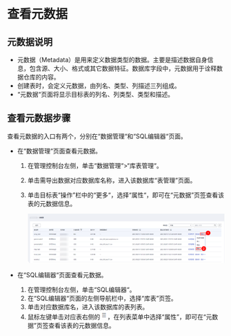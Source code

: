 # 查看元数据<a name="dli_01_0008"></a>

## 元数据说明<a name="section35142993104733"></a>

-   元数据（Metadata）是用来定义数据类型的数据。主要是描述数据自身信息，包含源、大小、格式或其它数据特征。数据库字段中，元数据用于诠释数据仓库的内容。
-   创建表时，会定义元数据，由列名、类型、列描述三列组成。
-   “元数据“页面将显示目标表的列名、列类型、类型和描述。

## 查看元数据步骤<a name="section38089543314"></a>

查看元数据的入口有两个，分别在“数据管理“和“SQL编辑器“页面。

-   在“数据管理“页面查看元数据。
    1.  在管理控制台左侧，单击“数据管理“\>“库表管理“。
    2.  单击需导出数据对应数据库名称，进入该数据库“表管理”页面。
    3.  单击目标表“操作”栏中的“更多“，选择“属性“，即可在“元数据”页签查看该表的元数据信息。

        ![](figures/11-1-9元数据-zh.png)


-   在“SQL编辑器“页面查看元数据。
    1.  在管理控制台左侧，单击“SQL编辑器“。
    2.  在“SQL编辑器“页面的左侧导航栏中，选择“库表”页签。
    3.  单击对应数据库名，进入该数据库的表列表。
    4.  鼠标左键单击对应表右侧的![](figures/zh-cn_image_0237994909.png)，在列表菜单中选择“属性”，即可在“元数据”页签查看该表的元数据信息。


